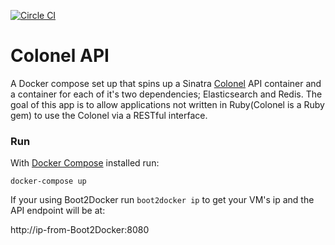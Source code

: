 [![Circle CI](https://circleci.com/gh/redbadger/colonel-api.svg?style=svg)](https://circleci.com/gh/redbadger/colonel-api)

# Colonel API

A Docker compose set up that spins up a Sinatra [Colonel](https://github.com/Bskyb/colonel) API container and a container for each of it's two dependencies; Elasticsearch and Redis. The goal of this app is to allow applications not written in Ruby(Colonel is a Ruby gem) to use the Colonel via a RESTful interface.

### Run

With [Docker Compose](https://docs.docker.com/compose/) installed run:

```shell
docker-compose up
```

If your using Boot2Docker run `boot2docker ip` to get your VM's ip and the API endpoint will be at:

http://ip-from-Boot2Docker:8080
